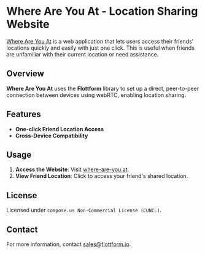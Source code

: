 # Where Are You At - Location Sharing Website

[Where Are You At](https://where-are-you.at/) is a web application that lets users access their friends' locations quickly and easily with just one click. This is useful when friends are unfamiliar with their current location or need assistance.

## Overview

**Where Are You At** uses the **Flottform** library to set up a direct, peer-to-peer connection between devices using webRTC, enabling location sharing.

## Features

- **One-click Friend Location Access**
- **Cross-Device Compatibility**

## Usage

1. **Access the Website**: Visit [where-are-you.at](https://where-are-you.at/).
2. **View Friend Location**: Click to access your friend's shared location.

## License

Licensed under `compose.us Non-Commercial License (CUNCL)`.

## Contact

For more information, contact sales@flottform.io.
